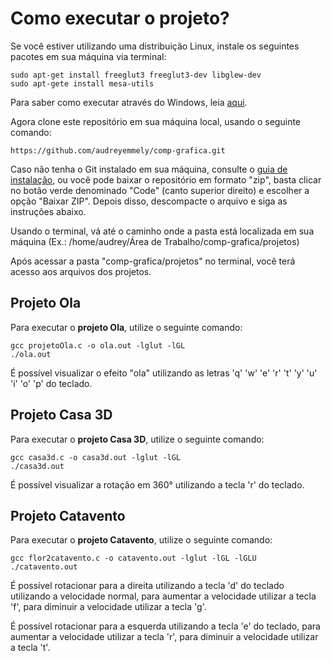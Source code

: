 # Como executar o projeto? 

Se você estiver utilizando uma distribuição Linux, instale os seguintes pacotes em sua máquina via terminal:
```
sudo apt-get install freeglut3 freeglut3-dev libglew-dev
sudo apt-gete install mesa-utils
```
Para saber como executar através do Windows, leia [aqui](https://github.com/valeriojr/monitoria-cg/blob/master/material/book.pdf).

Agora clone este repositório em sua máquina local, usando o seguinte comando:
```
https://github.com/audreyemmely/comp-grafica.git
```
Caso não tenha o Git instalado em sua máquina, consulte o [guia de instalação](https://git-scm.com/book/pt-br/v2/Come%C3%A7ando-Instalando-o-Git), ou você pode baixar o repositório em formato "zip", basta clicar no botão verde denominado "Code" (canto superior direito) e escolher a opção "Baixar ZIP". 
Depois disso, descompacte o arquivo e siga as instruções abaixo.

Usando o terminal, vá até o caminho onde a pasta está localizada em sua máquina (Ex.: /home/audrey/Área de Trabalho/comp-grafica/projetos)

Após acessar a pasta "comp-grafica/projetos" no terminal, você terá acesso aos arquivos dos projetos.

## Projeto Ola
Para executar o **projeto Ola**, utilize o seguinte comando: 
```
gcc projetoOla.c -o ola.out -lglut -lGL
./ola.out
```
É possível visualizar o efeito "ola" utilizando as letras 'q' 'w' 'e' 'r' 't' 'y' 'u' 'i' 'o' 'p' do teclado.

## Projeto Casa 3D
Para executar o **projeto Casa 3D**, utilize o seguinte comando: 
```
gcc casa3d.c -o casa3d.out -lglut -lGL
./casa3d.out
```
É possível visualizar a rotação em 360° utilizando a tecla 'r' do teclado.

## Projeto Catavento
Para executar o **projeto Catavento**, utilize o seguinte comando: 
```
gcc flor2catavento.c -o catavento.out -lglut -lGL -lGLU
./catavento.out
```
É possível rotacionar para a direita utilizando a tecla 'd' do teclado utilizando a velocidade normal, para aumentar a velocidade utilizar a tecla 'f', para diminuir a velocidade utilizar a tecla 'g'. 

É possível rotacionar para a esquerda utilizando a tecla 'e' do teclado, para aumentar a velocidade utilizar a tecla 'r', para diminuir a velocidade utilizar a tecla 't'. 

